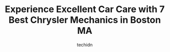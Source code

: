 ---
layout: ampstory
image: https://images.unsplash.com/photo-1639928848401-41650dc7238e?ixlib=rb-4.0.3&ixid=MnwxMjA3fDB8MHxwaG90by1wYWdlfHx8fGVufDB8fHx8&auto=format&fit=crop&w=640&h=853&q=80
author: techidn
featured: false
description: Entrust your vehicle to the 7 best Chrysler Mechanic in Boston MA, USA and experience the difference they can make. With their extensive knowledge, state-of-the-art facilities, and commitmen
title: Experience Excellent Car Care with 7 Best Chrysler Mechanics in Boston MA
cover:
   title: Experience Excellent Car Care with 7 Best Chrysler Mechanics in Boston MA
   subtitle: Rickpate
   background: https://images.unsplash.com/photo-1639928848401-41650dc7238e?ixlib=rb-4.0.3&ixid=MnwxMjA3fDB8MHxwaG90by1wYWdlfHx8fGVufDB8fHx8&auto=format&fit=crop&w=640&h=853&q=80

pages: 
 - layout: thirds
   top: <h1>#1 Ell-Bern Automotive Service & Tires Inc.</h1>
   bottom: "<p>I always come here for the inspection sticker. They get you in and out very quick and very convenient. I also came in here to have my car looked at and they were able to </p>"
   background: https://www.knot35.com/toplist/wp-content/uploads/2023/06/best-chrysler-mechanic-1-in-boston-ma-1685839951.jpeg
   backgroundblur: true
 - layout: thirds
   top: <h1>#2 E&S Automotive</h1>
   bottom: "<p>480 Dorchester Ave, Boston, MA 02127, United States</p>"
   background: https://www.knot35.com/toplist/wp-content/uploads/2023/06/best-chrysler-mechanic-2-in-boston-ma-1685839951.jpeg
   cta:
      link: https://www.knot35.com/toplist/experience-excellent-car-care-with-7-best-chrysler-mechanics-in-boston-ma/
      text: Experience Excellent Car Care with 7 Best Chrysler Mechanics in Boston MA
 - layout: thirds
   top: <h1>#3 Frans Auto Repair</h1>
   bottom: "<p>43 Preble St, South Boston, MA 02127, United States</p>"
   background: https://www.knot35.com/toplist/wp-content/uploads/2023/06/best-chrysler-mechanic-3-in-boston-ma-1685839951.jpeg
   cta:
      link: https://www.knot35.com/toplist/experience-excellent-car-care-with-7-best-chrysler-mechanics-in-boston-ma/
      text: Experience Excellent Car Care with 7 Best Chrysler Mechanics in Boston MA
 - layout: thirds
   top: <h1>#4 Swedish Motors</h1>
   bottom: "<p>1090 Commonwealth Ave, Boston, MA 02215, United States</p>"
   background: https://images.unsplash.com/photo-1599422314077-f4dfdaa4cd09?ixlib=rb-4.0.3&ixid=MnwxMjA3fDB8MHxwaG90by1wYWdlfHx8fGVufDB8fHx8&auto=format&fit=crop&w=640&h=853&q=80
   cta:
      link: https://www.knot35.com/toplist/experience-excellent-car-care-with-7-best-chrysler-mechanics-in-boston-ma/
      text: Experience Excellent Car Care with 7 Best Chrysler Mechanics in Boston MA
 - layout: thirds
   top: <h1>#5 Auto Truck Mobile Mechanics - ATMM</h1>
   bottom: "<p>45 Stuart St Suite #703, Boston, MA 02116, United States</p>"
   background: https://images.unsplash.com/photo-1534312527009-56c7016453e6?ixlib=rb-4.0.3&ixid=MnwxMjA3fDB8MHxwaG90by1wYWdlfHx8fGVufDB8fHx8&auto=format&fit=crop&w=640&h=853&q=80
   cta:
      link: https://www.knot35.com/toplist/experience-excellent-car-care-with-7-best-chrysler-mechanics-in-boston-ma/
      text: Experience Excellent Car Care with 7 Best Chrysler Mechanics in Boston MA
 - layout: thirds
   top: <h1>#6 West Cork Auto</h1>
   bottom: "<p>600 Centre St, Jamaica Plain, MA 02130, United States</p>"
   background: https://images.unsplash.com/photo-1618556658017-fd9c732d1360?ixlib=rb-4.0.3&ixid=MnwxMjA3fDB8MHxwaG90by1wYWdlfHx8fGVufDB8fHx8&auto=format&fit=crop&w=640&h=853&q=80
   cta:
      link: https://www.knot35.com/toplist/experience-excellent-car-care-with-7-best-chrysler-mechanics-in-boston-ma/
      text: Experience Excellent Car Care with 7 Best Chrysler Mechanics in Boston MA
 - layout: thirds
   top: <h1>#7 Bills Garage</h1>
   bottom: "<p>306 Northern Ave, Boston, MA 02210, United States</p>"
   background: https://images.unsplash.com/photo-1546497974-b213c9efb599?ixlib=rb-4.0.3&ixid=MnwxMjA3fDB8MHxwaG90by1wYWdlfHx8fGVufDB8fHx8&auto=format&fit=crop&w=640&h=853&q=80
   cta:
      link: https://www.knot35.com/toplist/experience-excellent-car-care-with-7-best-chrysler-mechanics-in-boston-ma/
      text: Experience Excellent Car Care with 7 Best Chrysler Mechanics in Boston MA
 - layout: thirds
   middle: Continue reading...
   background: https://images.unsplash.com/photo-1549241520-425e3dfc01cb?ixlib=rb-4.0.3&ixid=MnwxMjA3fDB8MHxwaG90by1wYWdlfHx8fGVufDB8fHx8&auto=format&fit=crop&w=640&h=853&q=80
   cta:
      link: https://www.knot35.com/toplist/experience-excellent-car-care-with-7-best-chrysler-mechanics-in-boston-ma/
      text: Experience Excellent Car Care with 7 Best Chrysler Mechanics in Boston MA
      
---